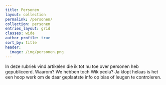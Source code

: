 ```yaml
---
title: Personen
layout: collection
permalink: /personen/
collection: personen
entries_layout: grid
classes: wide
author_profile: true
sort_by: title
header:
  image: /img/personen.png
---
```


In deze rubriek vind artikelen die ik tot nu toe over personen heb gepubliceerd. Waarom? We hebben toch Wikipedia? Ja klopt helaas is het een hoop werk om de daar geplaatste info op bias of leugen te controleren.
